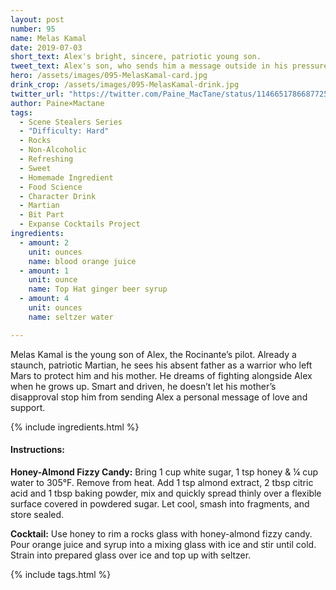 ```yaml
---
layout: post
number: 95
name: Melas Kamal
date: 2019-07-03
short_text: Alex's bright, sincere, patriotic young son. 
tweet_text: Alex's son, who sends him a message outside in his pressure suit so his mom won't know. [@realchrisriver](https://twitter.com/realchrisriver)'s charm and earnestness pull our heartstrings as much as they do Alex's. This drink is nonalcoholic!
hero: /assets/images/095-MelasKamal-card.jpg
drink_crop: /assets/images/095-MelasKamal-drink.jpg
twitter_url: "https://twitter.com/Paine_MacTane/status/1146651786687725569"
author: Paine×Mactane
tags:
  - Scene Stealers Series
  - "Difficulty: Hard"
  - Rocks
  - Non-Alcoholic
  - Refreshing
  - Sweet
  - Homemade Ingredient
  - Food Science
  - Character Drink
  - Martian
  - Bit Part
  - Expanse Cocktails Project
ingredients:
  - amount: 2
    unit: ounces
    name: blood orange juice
  - amount: 1
    unit: ounce
    name: Top Hat ginger beer syrup
  - amount: 4
    unit: ounces
    name: seltzer water

---
```


Melas Kamal is the young son of Alex, the Rocinante’s pilot. Already a staunch, patriotic Martian, he sees his absent father as a warrior who left Mars to protect him and his mother. He dreams of fighting alongside Alex when he grows up. Smart and driven, he doesn’t let his mother’s disapproval stop him from sending Alex a personal message of love and support.

{% include ingredients.html %}

#### Instructions:

<strong>Honey-Almond Fizzy Candy:</strong> Bring 1 cup white sugar, 1 tsp honey & ¼ cup water to 305°F. Remove from heat. Add 1 tsp almond extract, 2 tbsp citric acid and 1 tbsp baking powder, mix and quickly spread thinly over a flexible surface covered in powdered sugar. Let cool, smash into fragments, and store sealed.

<strong>Cocktail:</strong> Use honey to rim a rocks glass with honey-almond fizzy candy. Pour orange juice and syrup into a mixing glass with ice and stir until cold. Strain into prepared glass over ice and top up with seltzer.

{% include tags.html %}
